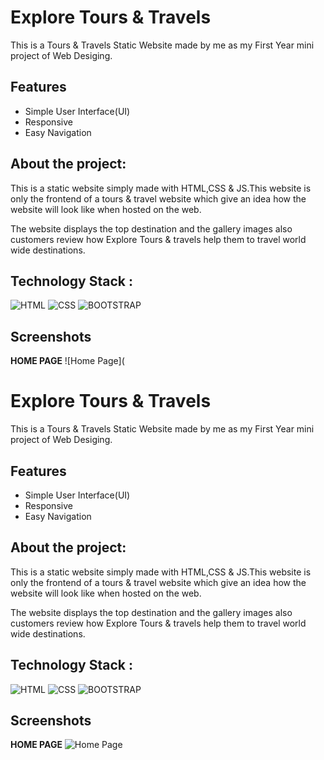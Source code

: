 
# Explore Tours & Travels 

This is a Tours & Travels Static Website made by me as my First Year mini project of Web Desiging.
 


## Features

- Simple User Interface(UI)
- Responsive
- Easy Navigation




## About the project:
This is a static website simply made with HTML,CSS & JS.This website is only the frontend of a tours & travel website which give an idea how the website will look like when hosted on the web.

The website displays the top destination and the gallery images also customers review how Explore Tours & travels help them to travel world wide destinations.





## Technology Stack :



![HTML](https://img.icons8.com/color/48/000000/html-5.png) 
![CSS](https://img.icons8.com/color/48/000000/css3.png)
![BOOTSTRAP](https://img.icons8.com/color/48/000000/bootstrap.png) 


## Screenshots

**HOME PAGE**
![Home Page](
# Explore Tours & Travels 

This is a Tours & Travels Static Website made by me as my First Year mini project of Web Desiging.
 


## Features

- Simple User Interface(UI)
- Responsive
- Easy Navigation




## About the project:
This is a static website simply made with HTML,CSS & JS.This website is only the frontend of a tours & travel website which give an idea how the website will look like when hosted on the web.

The website displays the top destination and the gallery images also customers review how Explore Tours & travels help them to travel world wide destinations.





## Technology Stack :



![HTML](https://img.icons8.com/color/48/000000/html-5.png) 
![CSS](https://img.icons8.com/color/48/000000/css3.png)
![BOOTSTRAP](https://img.icons8.com/color/48/000000/bootstrap.png) 


## Screenshots

**HOME PAGE**
![Home Page](../home.png)




